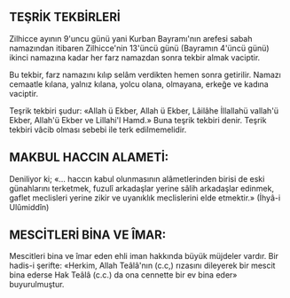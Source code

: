 ## TEŞRİK TEKBİRLERİ

Zilhicce ayının 9'uncu günü yani Kurban Bayramı'nın arefesi sabah namazından itiba­ren Zilhicce'nin 13'üncü günü (Bayramın 4'üncü günü) ikinci namazına kadar her farz na­mazdan sonra tekbir almak vaciptir.

Bu tekbir, farz namazını kılıp selâm ver­dikten hemen sonra getirilir. Namazı cemaat­le kılana, yalnız kılana, yolcu olana, olmaya­na, erkeğe ve kadına vaciptir.

Teşrik tekbiri şudur: «Allah ü Ekber, Al­lah ü Ekber, Lâilâhe İllallahü vallah'ü Ekber, Allah'ü Ekber ve Lillahi'l Hamd.» Buna teşrik tekbiri denir. Teşrik tekbiri vâcib olması sebe­bi ile terk edilmemelidir.

## MAKBUL HACCIN ALAMETİ:

Deniliyor ki; «... haccın kabul olunması­nın alâmetlerinden birisi de eski günahlarını terketmek, fuzulî arkadaşlar yerine sâlih ar­kadaşlar edinmek, gaflet meclisleri yerine zi­kir ve uyanıklık meclislerini elde etmektir.» (İhyâ-i Ulûmiddîn)

## MESCİTLERİ BİNA VE ÎMAR:

Mescitleri bina ve îmar eden ehli iman hakkında büyük müjdeler vardır. Bir hadis-i şerifte: «Herkim, Allah Teâlâ'nın (c.c,) rızası­nı dileyerek bir mescit bina ederse Hak Teâlâ (c.c.) da ona cennette bir ev bina eder» buyurulmuştur.
